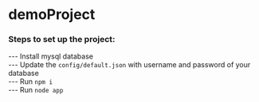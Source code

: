 # demoProject
### Steps to set up the project: <br />
--- Install mysql database <br />
--- Update the `config/default.json` with username and password of your database <br />
--- Run `npm i` <br />
--- Run `node app` <br />
